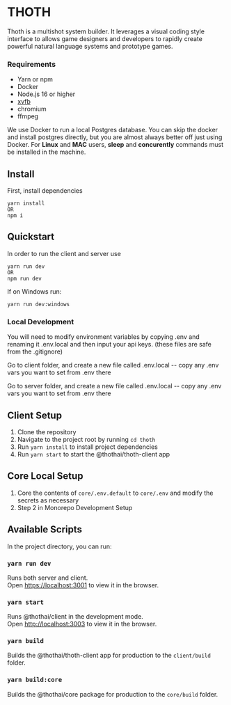 # THOTH

Thoth is a multishot system builder. It leverages a visual coding style interface to allows game designers and developers to rapidly create powerful natural language systems and prototype games.

### Requirements
- Yarn or npm
- Docker
- Node.js 16 or higher
- [xvfb](https://www.geeksforgeeks.org/how-to-install-xvfb-on-ubuntu/)
- chromium
- ffmpeg

We use Docker to run a local Postgres database. You can skip the docker and install postgres directly, but you are almost always better off just using Docker.
For **Linux** and **MAC** users, **sleep** and **concurently** commands must be installed in the machine.

## Install

First, install dependencies

```
yarn install
OR
npm i
```

## Quickstart

In order to run the client and server use

```
yarn run dev
OR
npm run dev
```
If on Windows run:
```
yarn run dev:windows
```

### Local Development

You will need to modify environment variables by copying .env and renaming it .env.local and then input your api keys. (these files are safe from the .gitignore)

Go to client folder, and create a new file called .env.local -- copy any .env vars you want to set from .env there

Go to server folder, and create a new file called .env.local -- copy any .env vars you want to set from .env there

## Client Setup

1. Clone the repository
1. Navigate to the project root by running `cd thoth`
1. Run `yarn install` to install project dependencies
1. Run `yarn start` to start the @thothai/thoth-client app

## Core Local Setup

1. Core the contents of `core/.env.default` to `core/.env` and modify the secrets as necessary
1. Step 2 in Monorepo Development Setup

## Available Scripts

In the project directory, you can run:

### `yarn run dev`

Runs both server and client.\
Open [https://localhost:3001](https://localhost:3001) to view it in the browser.

### `yarn start`

Runs @thothai/client in the development mode.\
Open [http://localhost:3003](http://localhost:3003) to view it in the browser.

### `yarn build`

Builds the @thothai/thoth-client app for production to the `client/build` folder.

### `yarn build:core`

Builds the @thothai/core package for production to the `core/build` folder.
